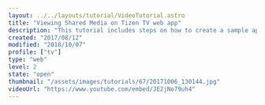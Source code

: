 ```yaml
---
layout: ../../layouts/tutorial/VideoTutorial.astro
title: "Viewing Shared Media on Tizen TV web app"
description: "This tutorial includes steps on how to create a sample application for Tizen TV that uses the AVPlay APIs as well as the steps on how to register and recognize the input from a remote control."
created: "2017/08/12"
modified: "2018/10/07"
profile: ["tv"]
type: "web"
level: 2
state: "open"
thumbnail: "/assets/images/tutorials/67/20171006_130144.jpg"
videoUrl: "https://www.youtube.com/embed/JE2jNo79uh4"
---
```

